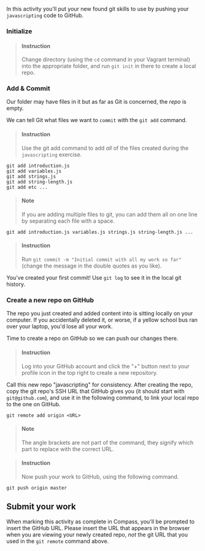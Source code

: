 


In this activity you'll put your new found git skills to use by pushing your `javascripting` code to GitHub.



### Initialize

> #### Instruction
> Change directory (using the `cd` command in your Vagrant terminal) into the appropriate folder, and run `git init` in there to create a local repo.

### Add & Commit

Our folder may have files in it but as far as Git is concerned, the _repo_ is empty.

We can tell Git what files we want to `commit` with the `git add` command.

> #### Instruction
> Use the git add command to add *all* of the files created during the `javascripting` exercise.

```terminal
git add introduction.js
git add variables.js
git add strings.js
git add string-length.js
git add etc ... 
```

> #### Note
> If you are adding multiple files to git, you can add them all on one line by separating each file with a space.

```terminal
git add introduction.js variables.js strings.js string-length.js ...
```

> #### Instruction
> Run `git commit -m "Initial commit with all my work so far"` (change the message in the double quotes as you like).

You've created your first commit! Use `git log` to see it in the local git history.

### Create a new repo on GitHub

The repo you just created and added content into is sitting locally on your computer. If you accidentally deleted it, or worse, if a yellow school bus ran over your laptop, you'd lose all your work.

Time to create a repo on GitHub so we can push our changes there.

> #### Instruction
> Log into your GitHub account and click the "+" button next to your profile icon in the top right to create a new repository.

Call this new repo "javascripting" for consistency. After creating the repo, copy the git repo's SSH URL that GitHub gives you (it should start with `git@github.com`), and use it in the following command, to link your local repo to the one on GitHub.

```terminal
git remote add origin <URL>
```

> #### Note
> The angle brackets are not part of the command, they signify which part to replace with the correct URL.

<div></div>

> #### Instruction
> Now push your work to GitHub, using the following command.

```terminal
git push origin master
```

## Submit your work

When marking this activity as complete in Compass, you'll be prompted to insert the GitHub URL. Please insert the URL that appears in the browser when you are viewing your newly created repo, _not_ the git URL that you used in the `git remote` command above.
